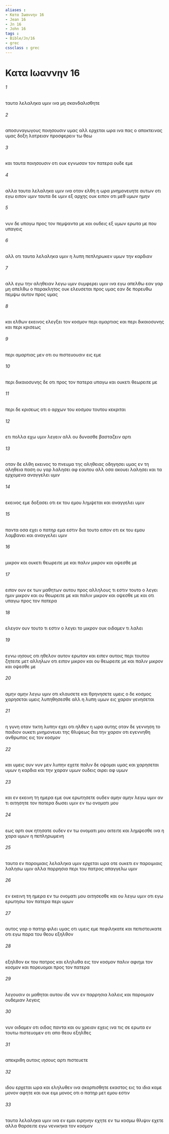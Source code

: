 ```yaml
---
aliases : 
- Κατα Iωαννην 16
- Jean 16
- Jn 16
- John 16
tags : 
- Bible/Jn/16
- grec
cssclass : grec
---
```


# Κατα Iωαννην 16

###### 1
ταυτα λελαληκα υμιν ινα μη σκανδαλισθητε
###### 2
αποσυναγωγους ποιησουσιν υμας αλλ ερχεται ωρα ινα πας ο αποκτεινας υμας δοξη λατρειαν προσφερειν τω θεω
###### 3
και ταυτα ποιησουσιν οτι ουκ εγνωσαν τον πατερα ουδε εμε
###### 4
αλλα ταυτα λελαληκα υμιν ινα οταν ελθη η ωρα μνημονευητε αυτων οτι εγω ειπον υμιν ταυτα δε υμιν εξ αρχης ουκ ειπον οτι μεθ υμων ημην
###### 5
νυν δε υπαγω προς τον πεμψαντα με και ουδεις εξ υμων ερωτα με που υπαγεις
###### 6
αλλ οτι ταυτα λελαληκα υμιν η λυπη πεπληρωκεν υμων την καρδιαν
###### 7
αλλ εγω την αληθειαν λεγω υμιν συμφερει υμιν ινα εγω απελθω εαν γαρ μη απελθω ο παρακλητος ουκ ελευσεται προς υμας εαν δε πορευθω πεμψω αυτον προς υμας
###### 8
και ελθων εκεινος ελεγξει τον κοσμον περι αμαρτιας και περι δικαιοσυνης και περι κρισεως
###### 9
περι αμαρτιας μεν οτι ου πιστευουσιν εις εμε
###### 10
περι δικαιοσυνης δε οτι προς τον πατερα υπαγω και ουκετι θεωρειτε με
###### 11
περι δε κρισεως οτι ο αρχων του κοσμου τουτου κεκριται
###### 12
ετι πολλα εχω υμιν λεγειν αλλ ου δυνασθε βασταζειν αρτι
###### 13
οταν δε ελθη εκεινος το πνευμα της αληθειας οδηγησει υμας εν τη αληθεια παση ου γαρ λαλησει αφ εαυτου αλλ οσα ακουει λαλησει και τα ερχομενα αναγγελει υμιν
###### 14
εκεινος εμε δοξασει οτι εκ του εμου λημψεται και αναγγελει υμιν
###### 15
παντα οσα εχει ο πατηρ εμα εστιν δια τουτο ειπον οτι εκ του εμου λαμβανει και αναγγελει υμιν
###### 16
μικρον και ουκετι θεωρειτε με και παλιν μικρον και οψεσθε με
###### 17
ειπον ουν εκ των μαθητων αυτου προς αλληλους τι εστιν τουτο ο λεγει ημιν μικρον και ου θεωρειτε με και παλιν μικρον και οψεσθε με και οτι υπαγω προς τον πατερα
###### 18
ελεγον ουν τουτο τι εστιν ο λεγει το μικρον ουκ οιδαμεν τι λαλει
###### 19
εγνω ιησους οτι ηθελον αυτον ερωταν και ειπεν αυτοις περι τουτου ζητειτε μετ αλληλων οτι ειπον μικρον και ου θεωρειτε με και παλιν μικρον και οψεσθε με
###### 20
αμην αμην λεγω υμιν οτι κλαυσετε και θρηνησετε υμεις ο δε κοσμος χαρησεται υμεις λυπηθησεσθε αλλ η λυπη υμων εις χαραν γενησεται
###### 21
η γυνη οταν τικτη λυπην εχει οτι ηλθεν η ωρα αυτης οταν δε γεννηση το παιδιον ουκετι μνημονευει της θλιψεως δια την χαραν οτι εγεννηθη ανθρωπος εις τον κοσμον
###### 22
και υμεις ουν νυν μεν λυπην εχετε παλιν δε οψομαι υμας και χαρησεται υμων η καρδια και την χαραν υμων ουδεις αιρει αφ υμων
###### 23
και εν εκεινη τη ημερα εμε ουκ ερωτησετε ουδεν αμην αμην λεγω υμιν αν τι αιτησητε τον πατερα δωσει υμιν εν τω ονοματι μου
###### 24
εως αρτι ουκ ητησατε ουδεν εν τω ονοματι μου αιτειτε και λημψεσθε ινα η χαρα υμων η πεπληρωμενη
###### 25
ταυτα εν παροιμιαις λελαληκα υμιν ερχεται ωρα οτε ουκετι εν παροιμιαις λαλησω υμιν αλλα παρρησια περι του πατρος απαγγελω υμιν
###### 26
εν εκεινη τη ημερα εν τω ονοματι μου αιτησεσθε και ου λεγω υμιν οτι εγω ερωτησω τον πατερα περι υμων
###### 27
αυτος γαρ ο πατηρ φιλει υμας οτι υμεις εμε πεφιληκατε και πεπιστευκατε οτι εγω παρα του θεου εξηλθον
###### 28
εξηλθον εκ του πατρος και εληλυθα εις τον κοσμον παλιν αφιημι τον κοσμον και πορευομαι προς τον πατερα
###### 29
λεγουσιν οι μαθηται αυτου ιδε νυν εν παρρησια λαλεις και παροιμιαν ουδεμιαν λεγεις
###### 30
νυν οιδαμεν οτι οιδας παντα και ου χρειαν εχεις ινα τις σε ερωτα εν τουτω πιστευομεν οτι απο θεου εξηλθες
###### 31
απεκριθη αυτοις ιησους αρτι πιστευετε
###### 32
ιδου ερχεται ωρα και εληλυθεν ινα σκορπισθητε εκαστος εις τα ιδια καμε μονον αφητε και ουκ ειμι μονος οτι ο πατηρ μετ εμου εστιν
###### 33
ταυτα λελαληκα υμιν ινα εν εμοι ειρηνην εχητε εν τω κοσμω θλιψιν εχετε αλλα θαρσειτε εγω νενικηκα τον κοσμον
